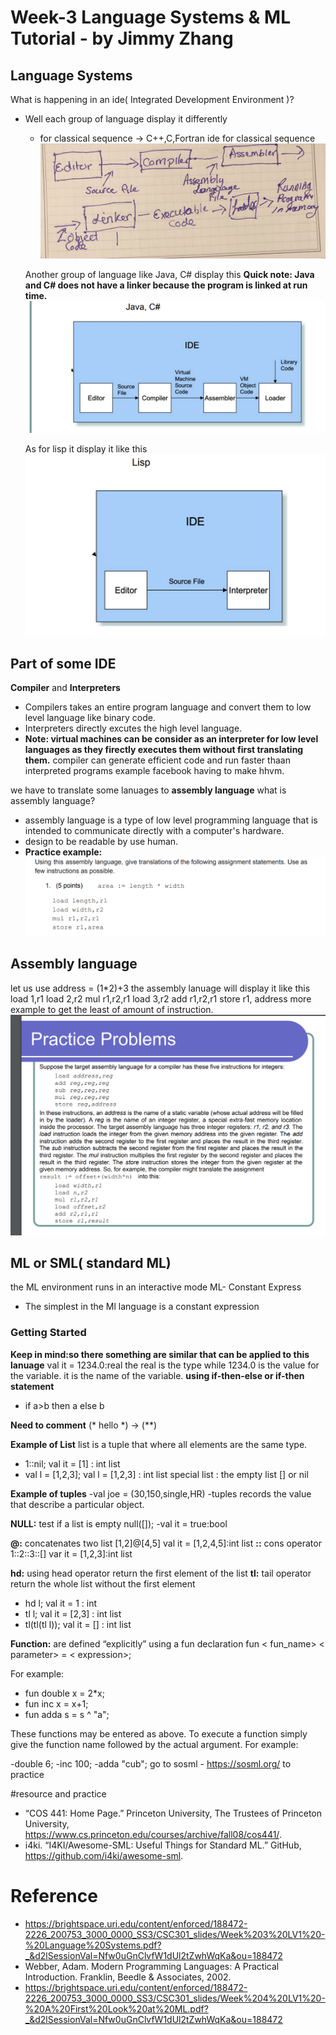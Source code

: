 # Week-3 Language Systems & ML Tutorial - by Jimmy Zhang
## Language Systems
What is happening in an ide( Integrated Development Environment )?
- Well each group of language display it differently
  - for classical sequence -> C++,C,Fortran
  ide for classical sequence 
  ![ide](idec.JPG)
  
  Another group of language like Java, C# display this
  **Quick note: Java and C# does not have a linker because the program is linked at run time.**
  ![ide2](idel.png)
  
  As for lisp it display it like this 
  ![ide](idej.png)
  
## Part of some IDE
**Compiler** and **Interpreters**
- Compilers takes an entire program language and convert them to low level language like binary code.
- Interpreters directly excutes the high level language.
- **Note: virtual machines can be consider as an interpreter for low level languages as they firectly executes them without first translating them.**
compiler can generate efficient code and run faster thaan interpreted programs
example facebook having to make hhvm.

we have to translate some lanuages to **assembly language**
what is assembly language?
- assembly language is a type of low level programming language that is intended to communicate directly with a computer's hardware.
- design to be readable by use human.
- **Practice example:**
![assem](assem.png)

## Assembly language 
let us use address = (1*2)+3
the assembly lanuage will display it like this 
load 1,r1
load 2,r2
mul r1,r2,r1
load 3,r2
add r1,r2,r1
store r1, address
more example to get the least of amount of instruction. 
![assem2](assem2.png)
## ML or SML( standard ML)
the ML environment runs in an interactive mode 
ML- Constant Express
- The simplest in the Ml language is a constant expression
### Getting Started
**Keep in mind:so there something are similar that can be applied to this lanuage**
val it = 1234.0:real
the real is the type while 1234.0 is the value for the variable. it is the name of the variable.
**using if-then-else or if-then statement**
- if a>b then a else b 

**Need to comment**
(* hello *) -> (**)

**Example of List**
list is a tuple that where all elements are the same type.
- 1::nil;
val it = [1] : int list
- val l = [1,2,3];
val l = [1,2,3] : int list
special list : the empty list [] or nil

**Example of tuples**
-val joe = (30,150,single,HR)
-tuples records the value that describe a particular object.

**NULL:** test if a list is empty
null([]);
-val it = true:bool

**@:** concatenates two list
[1,2]@[4,5]
val it = [1,2,4,5]:int list
**::** cons operator
1::2::3::[]
var it = [1,2,3]:int list

**hd:** using head operator return the first element of the list
**tl:** tail operator return the whole list without the first element
- hd l;
val it = 1 : int
- tl l;
val it = [2,3] : int list
- tl(tl(tl l));
val it = [] : int list

**Function:** are defined “explicitly” using a fun declaration
fun < fun_name> < parameter> = < expression>;

For example:
- fun double x = 2*x;
- fun inc x = x+1;
- fun adda s = s ^ "a";

These functions may be entered as above. To execute a function simply give the function name followed by the actual argument. For example:

-double 6;
-inc 100;
-adda "cub";
 go to sosml - https://sosml.org/ to practice 
 
#resource and practice
- “COS 441: Home Page.” Princeton University, The Trustees of Princeton University, https://www.cs.princeton.edu/courses/archive/fall08/cos441/. 
- i4ki. “I4KI/Awesome-SML: Useful Things for Standard ML.” GitHub, https://github.com/i4ki/awesome-sml. 

# Reference
- https://brightspace.uri.edu/content/enforced/188472-2226_200753_3000_0000_SS3/CSC301_slides/Week%203%20LV1%20-%20Language%20Systems.pdf?_&d2lSessionVal=Nfw0uGnClvfW1dUl2tZwhWqKa&ou=188472
- Webber, Adam. Modern Programming Languages: A Practical Introduction. Franklin, Beedle &amp; Associates, 2002. 
- https://brightspace.uri.edu/content/enforced/188472-2226_200753_3000_0000_SS3/CSC301_slides/Week%204%20LV1%20-%20A%20First%20Look%20at%20ML.pdf?_&d2lSessionVal=Nfw0uGnClvfW1dUl2tZwhWqKa&ou=188472

